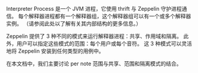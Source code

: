 Interpreter Process 是一个 JVM 进程，它使用 thrift 与 Zeppelin 守护进程通信。 每个解释器进程都有一个解释器组，这个解释器组可以有一个或多个解释器实例。 （请参阅此处以了解有关其内部结构的更多信息。）

Zeppelin 提供了 3 种不同的模式来运行解释器进程：共享、作用域和隔离。
此外，用户可以指定这些模式的范围：每个用户或每个音符。 这 3 种模式可以灵活地将 Zeppelin 安装到任何类型的用例中。

在本文档中，我们主要讨论 per note 范围与共享、范围和隔离模式的结合。
